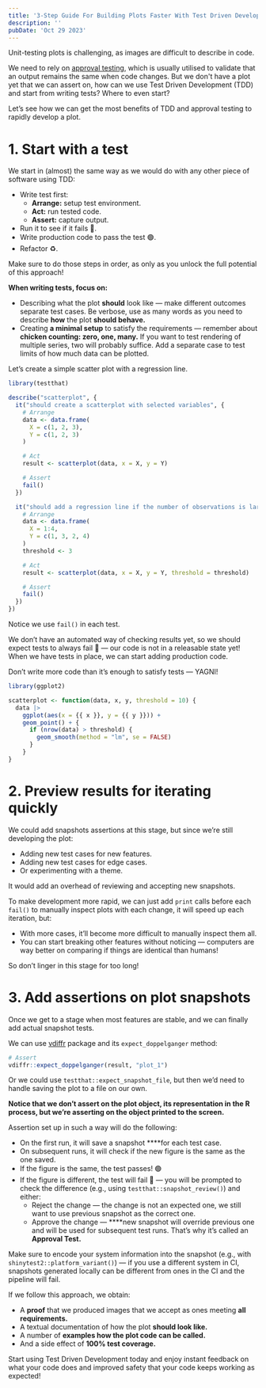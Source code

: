 ```yaml
---
title: '3-Step Guide For Building Plots Faster With Test Driven Development.'
description: ''
pubDate: 'Oct 29 2023'
---
```


Unit-testing plots is challenging, as images are difficult to describe in code.

We need to rely on [approval testing](https://understandlegacycode.com/approval-tests/), which is usually utilised to validate that an output remains the same when code changes. But we don't have a plot yet that we can assert on, how can we use Test Driven Development (TDD) and start from writing tests? Where to even start?

Let’s see how we can get the most benefits of TDD and approval testing to rapidly develop a plot.

# 1. Start with a test

We start in (almost) the same way as we would do with any other piece of software using TDD:

- Write test first:
    - **Arrange:** setup test environment.
    - **Act:** run tested code.
    - **Assert:** capture output.
- Run it to see if it fails 🔴.
- Write production code to pass the test 🟢.
- Refactor ♻️.

Make sure to do those steps in order, as only as you unlock the full potential of this approach!

**When writing tests, focus on:**

- Describing what the plot **should** look like — make different outcomes separate test cases. Be verbose, use as many words as you need to describe **how** the plot **should behave.**
- Creating **a minimal setup** to satisfy the requirements — remember about **chicken counting: zero, one, many.** If you want to test rendering of multiple series, two will probably suffice. Add a separate case to test limits of how much data can be plotted.

Let’s create a simple scatter plot with a regression line.

```r
library(testthat)

describe("scatterplot", {
  it("should create a scatterplot with selected variables", {
    # Arrange
    data <- data.frame(
      X = c(1, 2, 3),
      Y = c(1, 2, 3)
    )

    # Act
    result <- scatterplot(data, x = X, y = Y)

    # Assert
    fail()
  })

  it("should add a regression line if the number of observations is larger than a given threshold", {
    # Arrange
    data <- data.frame(
      X = 1:4,
      Y = c(1, 3, 2, 4)
    )
    threshold <- 3

    # Act
    result <- scatterplot(data, x = X, y = Y, threshold = threshold)

    # Assert
    fail()
  })
})
```

Notice we use `fail()` in each test.

We don’t have an automated way of checking results yet, so we should expect tests to always fail 🔴 — our code is not in a releasable state yet! When we have tests in place, we can start adding production code.

Don’t write more code than it’s enough to satisfy tests — YAGNI!

```r
library(ggplot2)

scatterplot <- function(data, x, y, threshold = 10) {
  data |>
    ggplot(aes(x = {{ x }}, y = {{ y }})) +
    geom_point() + {
      if (nrow(data) > threshold) {
        geom_smooth(method = "lm", se = FALSE)
      }
    }
}
```

# 2. Preview results for iterating quickly

We could add snapshots assertions at this stage, but since we’re still developing the plot:

- Adding new test cases for new features.
- Adding new test cases for edge cases.
- Or experimenting with a theme.

It would add an overhead of reviewing and accepting new snapshots.

To make development more rapid, we can just add `print` calls before each `fail()` to manually inspect plots with each change, it will speed up each iteration, but:

- With more cases, it’ll become more difficult to manually inspect them all.
- You can start breaking other features without noticing — computers are way better on comparing if things are identical than humans!

So don’t linger in this stage for too long!

# 3. Add assertions on plot snapshots

Once we get to a stage when most features are stable, and we can finally add actual snapshot tests.

We can use [vdiffr](https://github.com/r-lib/vdiffr) package and its `expect_doppelganger` method:

```r
# Assert
vdiffr::expect_doppelganger(result, "plot_1")
```

Or we could use `testthat::expect_snapshot_file`, but then we’d need to handle saving the plot to a file on our own.

**Notice that we don’t assert on the plot object, its representation in the R process, but we’re asserting on the object printed to the screen.**

Assertion set up in such a way will do the following:

- On the first run, it will save a snapshot ****for each test case.
- On subsequent runs, it will check if the new figure is the same as the one saved.
- If the figure is the same, the test passes! 🟢
- If the figure is different, the test will fail 🔴 — you will be prompted to check the difference (e.g., using `testthat::snapshot_review()`) and either:
    - Reject the change — the change is not an expected one, we still want to use previous snapshot as the correct one.
    - Approve the change —  ****new snapshot will override previous one and will be used for subsequent test runs. That’s why it’s called an **Approval Test.**

Make sure to encode your system information into the snapshot (e.g., with `shinytest2::platform_variant()`) — if you use a different system in CI, snapshots generated locally can be different from ones in the CI and the pipeline will fail.

If we follow this approach, we obtain:

- A **proof** that we produced images that we accept as ones meeting **all requirements.**
- A textual documentation of how the plot **should look like.**
- A number of **examples how the plot code can be called.**
- And a side effect of **100% test coverage.**

Start using Test Driven Development today and enjoy instant feedback on what your code does and improved safety that your code keeps working as expected!
